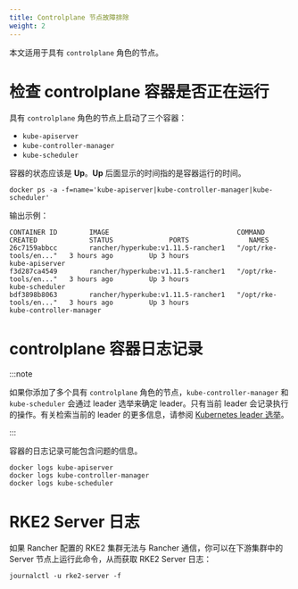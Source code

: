 ```yaml
---
title: Controlplane 节点故障排除
weight: 2
---
```


本文适用于具有 `controlplane` 角色的节点。

# 检查 controlplane 容器是否正在运行

具有 `controlplane` 角色的节点上启动了三个容器：

* `kube-apiserver`
* `kube-controller-manager`
* `kube-scheduler`

容器的状态应该是 **Up**。**Up** 后面显示的时间指的是容器运行的时间。

```
docker ps -a -f=name='kube-apiserver|kube-controller-manager|kube-scheduler'
```

输出示例：
```
CONTAINER ID        IMAGE                                COMMAND                  CREATED             STATUS              PORTS               NAMES
26c7159abbcc        rancher/hyperkube:v1.11.5-rancher1   "/opt/rke-tools/en..."   3 hours ago         Up 3 hours                              kube-apiserver
f3d287ca4549        rancher/hyperkube:v1.11.5-rancher1   "/opt/rke-tools/en..."   3 hours ago         Up 3 hours                              kube-scheduler
bdf3898b8063        rancher/hyperkube:v1.11.5-rancher1   "/opt/rke-tools/en..."   3 hours ago         Up 3 hours                              kube-controller-manager
```

# controlplane 容器日志记录

:::note

如果你添加了多个具有 `controlplane` 角色的节点，`kube-controller-manager` 和 `kube-scheduler` 会通过 leader 选举来确定 leader。只有当前 leader 会记录执行的操作。有关检索当前的 leader 的更多信息，请参阅 [Kubernetes leader 选举](../other-troubleshooting-tips/kubernetes-resources.md#kubernetes-leader-选举)。

:::

容器的日志记录可能包含问题的信息。

```
docker logs kube-apiserver
docker logs kube-controller-manager
docker logs kube-scheduler
```

# RKE2 Server 日志

如果 Rancher 配置的 RKE2 集群无法与 Rancher 通信，你可以在下游集群中的 Server 节点上运行此命令，从而获取 RKE2 Server 日志：

```
journalctl -u rke2-server -f
```
